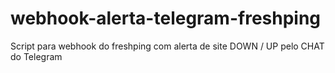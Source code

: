 # webhook-alerta-telegram-freshping
Script para webhook do freshping com alerta de site DOWN / UP pelo CHAT do Telegram
